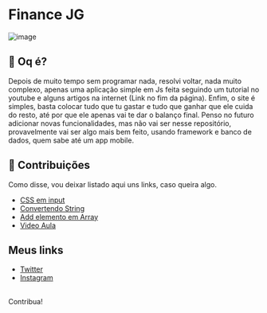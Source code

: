 # Finance JG

![image](https://user-images.githubusercontent.com/83095574/175035388-f7bd33d1-f8ca-4b78-9f7e-a01351243950.png)

## 💫 **Oq é?**

Depois de muito tempo sem programar nada, resolvi voltar, nada muito complexo, apenas uma aplicação simple em Js feita seguindo um tutorial no youtube e alguns artigos na internet (Link no fim da página).
Enfim, o site é simples, basta colocar tudo que tu gastar e tudo que ganhar que ele cuida do resto, até por que ele apenas vai te dar o balanço final. Penso no futuro adicionar novas funcionalidades, mas não vai ser nesse repositório, provavelmente vai ser algo mais bem feito, usando framework e banco de dados, quem sabe até um app mobile.

## 🤝 Contribuições

Como disse, vou deixar listado aqui uns links, caso queira algo.

- [CSS em input](https://pt.stackoverflow.com/questions/146020/adicionar-classe-css-em-input-ao-carregar-a-p%C3%A1gina)
- [Convertendo String](https://www.alura.com.br/artigos/convertendo-string-para-numero-em-javascript)
- [Add elemento em Array](https://www.mundojs.com.br/2018/08/31/adicionando-elementos-em-uma-lista-array-javascript/)
- [Video Aula](https://www.youtube.com/watch?v=xarRciYWT5Q)

## Meus links

- [Twitter](https://twitter.com/joaogustavob_)
- [Instagram](https://www.instagram.com/joaogustavobispo_/)

<br>
<span>Contribua!</span>
